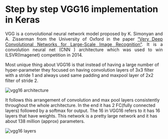 # Step by step VGG16 implementation in Keras

<div align="justify">VGG is a convolutional neural network model proposed by K. Simonyan and A. Zisserman from the University of Oxford in the paper <a href="https://arxiv.org/abs/1409.1556" target="_top">“Very Deep Convolutional Networks for Large-Scale Image Recognition”</a>. It is a convolution neural net (CNN ) architecture which was used to win ILSVR(Imagenet) competition in 2014.</div>

Most unique thing about VGG16 is that instead of having a large number of hyper-parameter they focused on having convolution layers of 3x3 filter with a stride 1 and always used same padding and maxpool layer of 2x2 filter of stride 2.

![vgg16 architecture](https://user-images.githubusercontent.com/35737777/69682136-5bdd4780-10a8-11ea-9079-50283f5451df.png)

It follows this arrangement of convolution and max pool layers consistently throughout the whole architecture. In the end it has 2 FC(fully connected layers) followed by a softmax for output. The 16 in VGG16 refers to it has 16 layers that have weights. This network is a pretty large network and it has about 138 million (approx) parameters.

![vgg16 layers](https://miro.medium.com/max/1400/1*UCGA58A2Ssjf74Z0Oh0_eQ.png)
